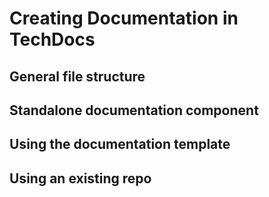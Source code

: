 # Creating Documentation in TechDocs

## General file structure

## Standalone documentation component

## Using the documentation template

## Using an existing repo
